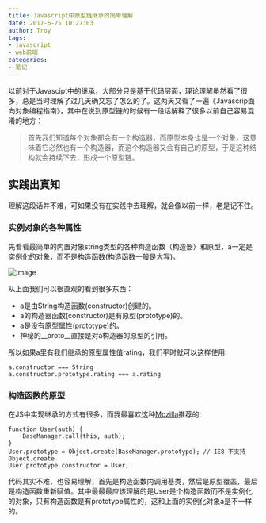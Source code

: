 ```yaml
---
title: Javascript中原型链继承的简单理解
date: 2017-6-25 10:27:03
author: Troy
tags:
- javascript
- web前端
categories:
- 笔记
---
```

以前对于Javascipt中的继承，大部分只是基于代码层面，理论理解虽然看了很多，总是当时理解了过几天确又忘了怎么的了。这两天又看了一遍《Javascrip面向对象编程指南》，其中在说到原型链的时候有一段话解释了很多以前自己容易混淆的地方：
> 首先我们知道每个对象都会有一个构造器，而原型本身也是一个对象，这意味着它必然也有一个构造器，而这个构造器又会有自己的原型，于是这种结构就会持续下去，形成一个原型链。

## 实践出真知
理解这段话并不难，可如果没有在实践中去理解，就会像以前一样，老是记不住。
### 实例对象的各种属性
先看看最简单的内置对象string类型的各种构造函数（构造器）和原型，a一定是实例化的对象，而不是构造函数(构造函数一般是大写)。

![image](http://ommnrsgt0.bkt.clouddn.com/2017-6-25-js-inherence.png)

从上面我们可以很直观的看到很多东西：
- a是由String构造函数(constructor)创建的。
- a的构造器函数(constructor)是有原型(prototype)的。
- a是没有原型属性(prototype)的。
- 神秘的__proto__直接是对a构造器的原型的引用。

所以如果a里有我们继承的原型属性值rating，我们平时就可以这样使用:
```
a.constructor === String
a.constructor.prototype.rating === a.rating
```

### 构造函数的原型

在JS中实现继承的方式有很多，而我最喜欢这种[Mozilla](https://developer.mozilla.org/en-US/docs/Learn/JavaScript/Objects/Inheritance)推荐的:
```
function User(auth) {
    BaseManager.call(this, auth);
}
User.prototype = Object.create(BaseManager.prototype); // IE8 不支持Object.create
User.prototype.constructor = User;
```
代码其实不难，也容易理解，首先是构造函数内调用基类，然后是原型覆盖，最后是构造函数重新赋值。其中最最最应该理解的是User是个构造函数而不是实例化的对象，只有构造函数是有prototype属性的，这和上面的实例化对象a是不一样的。
